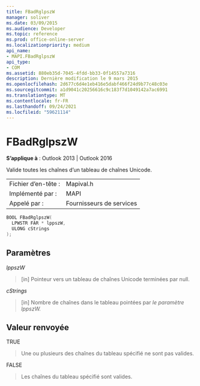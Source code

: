 ```yaml
---
title: FBadRglpszW
manager: soliver
ms.date: 03/09/2015
ms.audience: Developer
ms.topic: reference
ms.prod: office-online-server
ms.localizationpriority: medium
api_name:
- MAPI.FBadRglpszW
api_type:
- COM
ms.assetid: 880eb35d-7045-4fdd-bb33-0f14557a7316
description: Dernière modification le 9 mars 2015
ms.openlocfilehash: 2d677c6d4e1eb416e5dabf466f24d9b77c48c03e
ms.sourcegitcommit: a1d9041c20256616c9c183f7d1049142a7ac6991
ms.translationtype: MT
ms.contentlocale: fr-FR
ms.lasthandoff: 09/24/2021
ms.locfileid: "59621114"
---
```

# <a name="fbadrglpszw"></a>FBadRglpszW

  
  
**S’applique à** : Outlook 2013 | Outlook 2016 
  
Valide toutes les chaînes d’un tableau de chaînes Unicode. 
  
|||
|:-----|:-----|
|Fichier d’en-tête :  <br/> |Mapival.h  <br/> |
|Implémenté par :  <br/> |MAPI  <br/> |
|Appelé par :  <br/> |Fournisseurs de services  <br/> |
   
```cpp
BOOL FBadRglpszW(
  LPWSTR FAR * lppszW,
  ULONG cStrings
);
```

## <a name="parameters"></a>Paramètres

 _lppszW_
  
> [in] Pointeur vers un tableau de chaînes Unicode terminées par null. 
    
 _cStrings_
  
> [in] Nombre de chaînes dans le tableau pointées par _le paramètre lppszW._ 
    
## <a name="return-value"></a>Valeur renvoyée

TRUE 
  
> Une ou plusieurs des chaînes du tableau spécifié ne sont pas valides. 
    
FALSE 
  
> Les chaînes du tableau spécifié sont valides.
    

